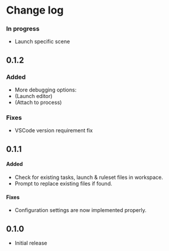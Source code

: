 # Change log

### In progress
- Launch specific scene

## 0.1.2
### Added
- More debugging options:
- (Launch editor)
- (Attach to process)
### Fixes
- VSCode version requirement fix

## 0.1.1
#### Added
- Check for existing tasks, launch & ruleset files in workspace.
- Prompt to replace existing files if found.
#### Fixes
- Configuration settings are now implemented properly.

## 0.1.0
- Initial release